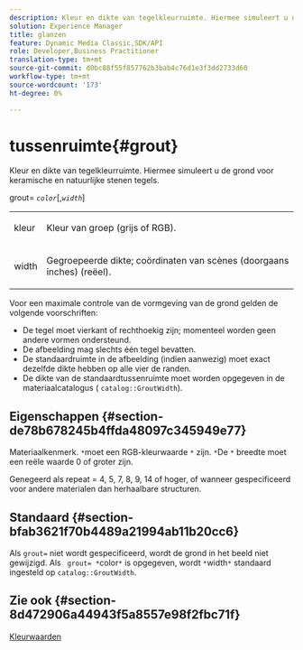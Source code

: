 ```yaml
---
description: Kleur en dikte van tegelkleurruimte. Hiermee simuleert u de grond voor keramische en natuurlijke stenen tegels.
solution: Experience Manager
title: glanzen
feature: Dynamic Media Classic,SDK/API
role: Developer,Business Practitioner
translation-type: tm+mt
source-git-commit: d0bc88f55f857762b3bab4c76d1e3f3dd2733d60
workflow-type: tm+mt
source-wordcount: '173'
ht-degree: 0%

---
```



# tussenruimte{#grout}

Kleur en dikte van tegelkleurruimte. Hiermee simuleert u de grond voor keramische en natuurlijke stenen tegels.

grout= *`color`*[,*`width`*]

<table id="simpletable_302B78CFC8F14E0F962D1D2064AD1371"> 
 <tr class="strow"> 
  <td class="stentry"> <p> <span class="codeph"> <span class="varname"> kleur  </span> </span> </p> </td> 
  <td class="stentry"> <p>Kleur van groep (grijs of RGB). </p> </td> 
 </tr> 
 <tr class="strow"> 
  <td class="stentry"> <p> <span class="codeph"> <span class="varname"> width  </span> </span> </p> </td> 
  <td class="stentry"> <p>Gegroepeerde dikte; coördinaten van scènes (doorgaans inches) (reëel). </p> </td> 
 </tr> 
</table>

Voor een maximale controle van de vormgeving van de grond gelden de volgende voorschriften:

* De tegel moet vierkant of rechthoekig zijn; momenteel worden geen andere vormen ondersteund.
* De afbeelding mag slechts één tegel bevatten.
* De standaardruimte in de afbeelding (indien aanwezig) moet exact dezelfde dikte hebben op alle vier de randen.
* De dikte van de standaardtussenruimte moet worden opgegeven in de materiaalcatalogus ( `catalog::GroutWidth`).

## Eigenschappen {#section-de78b678245b4ffda48097c345949e77}

Materiaalkenmerk. `*`moet een RGB-kleurwaarde `*` zijn. `*`De `*` breedte moet een reële waarde 0 of groter zijn.

Genegeerd als repeat = 4, 5, 7, 8, 9, 14 of hoger, of wanneer gespecificeerd voor andere materialen dan herhaalbare structuren.

## Standaard {#section-bfab3621f70b4489a21994ab11b20cc6}

Als `grout=` niet wordt gespecificeerd, wordt de grond in het beeld niet gewijzigd. Als ` grout= *`color`*` is opgegeven, wordt `*`width`*` standaard ingesteld op `catalog::GroutWidth`.

## Zie ook {#section-8d472906a44943f5a8557e98f2fbc71f}

[Kleurwaarden](../../../../../ir-api/http-protocol/image-rendering-api-ref/c-ir-http-protocol-ref/c-ir-http-protocol-syntax-and-features/r-ir-color-values.md#reference-657f95c0841742d2a55a48bc938303f6)
